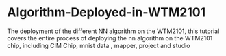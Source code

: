 # Algorithm-Deployed-in-WTM2101
The deployment of the different NN algorithm on the WTM2101, this tutorial covers the entire process of deploying the nn algorithm on the WTM2101 chip, including CIM Chip, mnist data , mapper, project and studio
